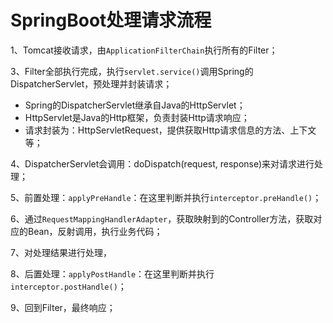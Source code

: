 

# SpringBoot处理请求流程

1、Tomcat接收请求，由`ApplicationFilterChain`执行所有的Filter；

3、Filter全部执行完成，执行`servlet.service()`调用Spring的DispatcherServlet，预处理并封装请求；
- Spring的DispatcherServlet继承自Java的HttpServlet；
- HttpServlet是Java的Http框架，负责封装Http请求响应；
- 请求封装为：HttpServletRequest，提供获取Http请求信息的方法、上下文等；

4、DispatcherServlet会调用：doDispatch(request, response)来对请求进行处理；

5、前置处理：`applyPreHandle`：在这里判断并执行`interceptor.preHandle()`；

6、通过`RequestMappingHandlerAdapter`，获取映射到的Controller方法，获取对应的Bean，反射调用，执行业务代码；

7、对处理结果进行处理，

8、后置处理：`applyPostHandle`：在这里判断并执行`interceptor.postHandle()`；

9、回到Filter，最终响应；